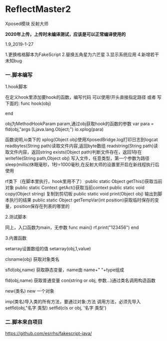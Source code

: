 # ReflectMaster2
Xposed模块 反射大师

**2020年上传，上传时未编译测试，应该是可以正常编译使用的**

1.9_2019-1-27


1.更换格格脚本为FakeScript
2.替换五角星为六芒星
3.显示系统应用
4.新增若干未知bug


### 一.脚本编写

1.hook脚本

在定义hook里添加要hook的函数，编写代码
可以使用!开头直接指定路径 或者 写下面的:
func hook(obj)

end

obj为MethodHookParam param,通过obj获取hook的函数的参数
var para = fld(obj,"args [Ljava.lang.Object;")
io.xplog(para)

函数说明,io类下的
xplog(Object obj)使用XposedBridge.log打印日志到logcat
readbytes(String path)读取文件内容,返回byte数组
readstring(String path)读取文件内容，返回string
exists(Object path)判断文件存在，返回1存在
writefile(String path,Object obj) 写入文件，任意类型，第一个参数为路径
sleep(millis)休眠毫秒，1秒=1000毫秒,在反射大师的设置里开启在新线程执行后使用

rf类下（在脚本里执行，hook里用不了）
public static Object getThis()获取当前对象
		public static Context getAct()获取当前context
		public static void copy(Object string) 复制到剪切板
		public static void print(Object obj) 输出到脚本执行的结果
		public static Object getTempVar(int position)获取临时保存的变量，position保存在列表的哪里的


2.测试脚本

同上，入口函数为main，无参数
func main()
rf.print("123456")
end


3.内置函数

setarray设置数组的值 setarray(obj,1,value)

clsname(obj) 获取对象类名

sfld(obj,name) 获取静态变量，name由 name+" "+type组成

fld(obj,name) 获取普通变量
con(string or obj, 参数...)通过类名调用构造函数

new(类名) new 一个对象

imp(类名)导入类的所有方法，要通过对象:方法 调用方法，必须先导入
setfld(obj,"名字 类型)
setfld(cls or obj, '名字 类型')

### 二.脚本来自项目
  https://github.com/esrrhs/fakescript-java/

